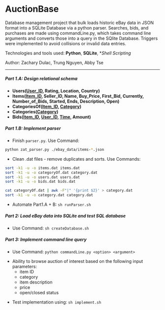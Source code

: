 # AuctionBase
Database management project that bulk loads historic eBay data in JSON format into a SQLite Database via a python parser. Searches, bids, and purchases are made using commandLine.py, which takes command line arguments and converts those into a query in the SQlite Database. Triggers were implemented to avoid collisions or invalid data entries.

Technologies and tools used: **Python**, **SQLite**, **Shell Scripting*

Author: Zachary Dulac, Trung Nguyen, Abby Tse
*****

##### Part 1.A: Design relational schema
- **Users(<u>User_ID</u>, Rating, Location, Country)**
- **Items(<u>Item_ID</u>, Seller_ID, Name, Buy_Price, First_Bid, Currently, Number_of_Bids, Started, Ends, Description, Open)**
- **CategoriesOf(<u>Item_ID</u>, <u>Category</u>)**
- **Categories(<u>Category</u>)**
- **Bids(<u>Item_ID</u>, <u>User_ID</u>, <u>Time</u>, Amount)**

##### Part 1.B: Implement parser
- Finish ```parser.py```. Use Command:
```Bash
python zat_parser.py ./ebay_data/items-*.json
```
- Clean .dat files - remove duplicates and sorts. Use Commands:
```Bash
sort -k1 -u -o items.dat items.dat
sort -k1 -u -o categoryOf.dat category.dat
sort -k1 -u -o users.dat users.dat
sort -k1 -u -o bids.dat bids.dat

cat categoryOf.dat | awk -F"|" '{print $2}' > category.dat
sort -k1 -u -o category.dat category.dat
```
- Automate Part1.A + B: ```sh runParser.sh```

##### Part 2: Load eBay data into SQLite and test SQL database
- Use Command: ```sh createDatabase.sh```

##### Part 3: Implement command line query
- Use Command: ```python commandLine.py <option> <argument>```
+ Ability to browse auction of interest based on the following input parameters:
    - item ID
    - category
    - item description
    - price
    - open/closed status
- Test implementation using: ```sh implement.sh```
